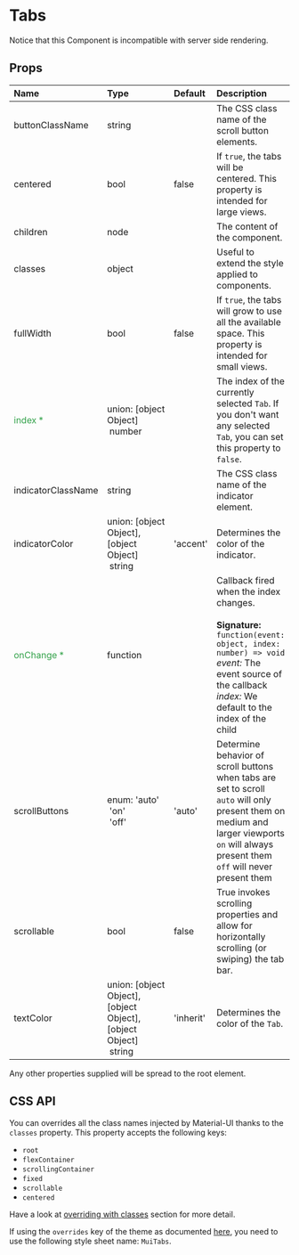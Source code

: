 <!--- This documentation is automatically generated, do not try to edit it. -->

# Tabs

Notice that this Component is incompatible with server side rendering.

## Props
| Name | Type | Default | Description |
|:-----|:-----|:--------|:------------|
| buttonClassName | string |  | The CSS class name of the scroll button elements. |
| centered | bool | false | If `true`, the tabs will be centered. This property is intended for large views. |
| children | node |  | The content of the component. |
| classes | object |  | Useful to extend the style applied to components. |
| fullWidth | bool | false | If `true`, the tabs will grow to use all the available space. This property is intended for small views. |
| <span style="color: #31a148">index *</span> | union:&nbsp;[object Object]<br>&nbsp;number<br> |  | The index of the currently selected `Tab`. If you don't want any selected `Tab`, you can set this property to `false`. |
| indicatorClassName | string |  | The CSS class name of the indicator element. |
| indicatorColor | union:&nbsp;[object Object],[object Object]<br>&nbsp;string<br> | 'accent' | Determines the color of the indicator. |
| <span style="color: #31a148">onChange *</span> | function |  | Callback fired when the index changes.<br><br>**Signature:**<br>`function(event: object, index: number) => void`<br>*event:* The event source of the callback<br>*index:* We default to the index of the child |
| scrollButtons | enum:&nbsp;'auto'<br>&nbsp;'on'<br>&nbsp;'off'<br> | 'auto' | Determine behavior of scroll buttons when tabs are set to scroll `auto` will only present them on medium and larger viewports `on` will always present them `off` will never present them |
| scrollable | bool | false | True invokes scrolling properties and allow for horizontally scrolling (or swiping) the tab bar. |
| textColor | union:&nbsp;[object Object],[object Object],[object Object]<br>&nbsp;string<br> | 'inherit' | Determines the color of the `Tab`. |

Any other properties supplied will be spread to the root element.

## CSS API

You can overrides all the class names injected by Material-UI thanks to the `classes` property.
This property accepts the following keys:
- `root`
- `flexContainer`
- `scrollingContainer`
- `fixed`
- `scrollable`
- `centered`

Have a look at [overriding with classes](/customization/overrides#overriding-with-classes)
section for more detail.

If using the `overrides` key of the theme as documented
[here](/customization/themes#customizing-all-instances-of-a-component-type),
you need to use the following style sheet name: `MuiTabs`.
